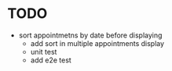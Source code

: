 # TODO 

- sort appointmetns by date before displaying
  - add sort in multiple appointments display
  - unit test
  - add e2e test